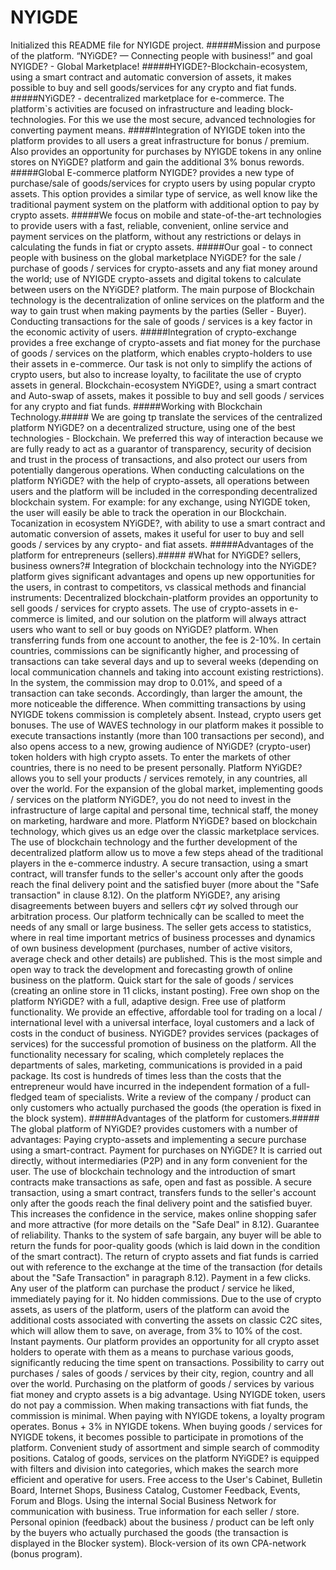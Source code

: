 # NYIGDE
Initialized this README file for NYIGDE project. 
#####Mission and purpose of the platform. “NYiGDE? — Connecting people with business!” and goal NYIGDE? - Global Marketplace!
#####HYIGDE?-Blockchain-ecosystem, using a smart contract and automatic conversion of assets, it makes possible to buy and sell goods/services for any crypto and fiat funds.
#####NYiGDE? - decentralized marketplace for e-commerce. The platform`s activities are focused on infrastructure and leading block-technologies. For this we use the most secure, advanced technologies for converting payment means.
#####Integration of NYIGDE token into the platform provides to all users a great infrastructure for bonus / premium. Also provides an opportunity for purchases by NYIGDE tokens in any online stores on NYiGDE? platform and gain the additional 3% bonus rewords.
#####Global E-commerce platform NYIGDE? provides a new type of purchase/sale of goods/services for crypto users by using popular crypto assets. This option provides a similar type of service, as well know like the traditional payment system on the platform with additional option to pay by crypto assets.
#####We focus on mobile and state-of-the-art technologies to provide users with a fast, reliable, convenient, online service and payment services on the platform, without any restrictions or delays in calculating the funds in fiat or crypto assets.
#####Our goal - to connect people with business on the global marketplace NYiGDE? for the sale / purchase of goods / services for crypto-assets and any fiat money around the world; use of NYIGDE crypto-assets and digital tokens to calculate between users on the NYiGDE? platform.
The main purpose of Blockchain technology is the decentralization of online services on the platform and the way to gain trust when making payments by the parties (Seller - Buyer). Conducting transactions for the sale of goods / services is a key factor in the economic activity of users.
#####Integration of crypto-exchange provides a free exchange of crypto-assets and fiat money for the purchase of goods / services on the platform, which enables crypto-holders to use their assets in e-commerce.
Our task is not only to simplify the actions of crypto users, but also to increase loyalty, to facilitate the use of crypto assets in general. Blockchain-ecosystem NYiGDE?, using a smart contract and Auto-swap of assets, makes it possible to buy and sell goods / services for any crypto and fiat funds.
#####Working with Blockchain Technology.#####
We are going tp translate the services of the centralized platform NYiGDE? on a decentralized structure, using one of the best technologies - Blockchain. We preferred this way of interaction because we are fully ready to act as a guarantor of transparency, security of decision and trust in the process of transactions, and also protect our users from potentially dangerous operations.
When conducting calculations on the platform NYiGDE? with the help of crypto-assets, all operations between users and the platform will be included in the corresponding decentralized blockchain system. For example: for any exchange, using NYIGDE token, the user will easily be able to track the operation in our Blockchain. Tocanization in ecosystem NYiGDE?, with ability to use a smart contract and automatic conversion of assets, makes it useful for user to buy and sell goods / services by any crypto- and fiat assets.
#####Advantages of the platform for entrepreneurs (sellers).#####
#What for NYiGDE? sellers, business owners?#
Integration of blockchain technology into the NYiGDE? platform gives significant advantages and opens up new opportunities for the users, in contrast to competitors, vs  classical methods and financial instruments:
Decentralized blockchain-platform provides an opportunity to sell goods / services for crypto assets. The use of crypto-assets in e-commerce is limited, and our solution on the platform will always attract users who want to sell or buy goods on NYiGDE? platform.
When transferring funds from one account to another, the fee is 2-10%. In certain countries, commissions can be significantly higher, and processing of transactions can take several days and up to several weeks (depending on local communication channels and taking into account existing restrictions). In the system, the commission may drop to 0.01%, and speed of a transaction can take seconds. Accordingly, than larger the amount, the more noticeable the difference. When committing transactions by using NYIGDE tokens commission is completely absent. Instead, crypto users get bonuses. The use of WAVES technology in our platform makes it possible to execute transactions instantly (more than 100 transactions per second), and also opens access to a new, growing audience of NYiGDE? (crypto-user) token holders with high crypto assets. 
To enter the markets of other countries, there is no need to be present personally. Platform NYiGDE? allows you to sell your products / services remotely, in any countries, all over the world.
For the expansion of the global market, implementing goods / services on the platform NYiGDE?, you do not need to invest in the infrastructure of large capital and personal time, technical staff, the money on marketing, hardware and more.
Platform NYiGDE? based on blockchain technology, which gives us an edge over the classic marketplace services. The use of blockchain technology and the further development of the decentralized platform allow us to move a few steps ahead of the traditional players in the e-commerce industry.
A secure transaction, using a smart contract, will transfer funds to the seller's account only after the goods reach the final delivery point and the satisfied buyer (more about the "Safe transaction" in clause 8.12).
On the platform NYiGDE?, any arising disagreements between buyers and sellers сфт иу solved through our arbitration process.
Our platform technically can be scalled  to meet the needs of any small or  large business.
The seller gets access to statistics, 
where in real time important metrics of business processes and dynamics of own business development (purchases, number of active visitors, average check and other details) are published. This is the most simple and open way to track the development and forecasting growth of online business on the platform.
Quick start for the sale of goods / services (creating an online store in 11 clicks, instant posting).
Free own shop on the platform NYiGDE? with a full, adaptive design.
Free use of platform functionality. We provide an effective, affordable tool for trading on a local / international level with a universal interface, loyal customers and a lack of costs in the conduct of business. 
NYiGDE? provides services (packages of services) for the successful promotion of business on the platform. All the functionality necessary for scaling, which completely replaces the departments of sales, marketing, communications is provided in a paid package. Its cost is hundreds of times less than the costs that the entrepreneur would have incurred in the independent formation of a full-fledged team of specialists.
Write a review of the company / product can only customers who actually purchased the goods (the operation is fixed in the block system).
#####Advantages of the platform for customers.#####
The global platform of NYiGDE? provides customers with a number of advantages:
Paying crypto-assets and implementing a secure purchase using a smart-contract.
Payment for purchases on NYiGDE? It is carried out directly, without intermediaries (P2P) and in any form convenient for the user.
The use of blockchain technology and the introduction of smart contracts make transactions as safe, open and fast as possible.
A secure transaction, using a smart contract, transfers funds to the seller's account only after the goods reach the final delivery point and the satisfied buyer. This increases the confidence in the service, makes online shopping safer and more attractive (for more details on the "Safe Deal" in 8.12).
Guarantee of reliability. Thanks to the system of safe bargain, any buyer will be able to return the funds for poor-quality goods (which is laid down in the condition of the smart contract). The return of crypto assets and fiat funds is carried out with reference to the exchange at the time of the transaction (for details about the "Safe Transaction" in paragraph 8.12).
Payment in a few clicks. Any user of the platform can purchase the product / service he liked, immediately paying for it.
No hidden commissions. Due to the use of crypto assets, as users of the platform, users of the platform can avoid the additional costs associated with converting the assets on classic C2C sites, which will allow them to save, on average, from 3% to 10% of the cost.
Instant payments. Our platform provides an opportunity for all crypto asset holders to operate with them as a means to purchase various goods, significantly reducing the time spent on transactions.
Possibility to carry out purchases / sales of goods / services by their city, region, country and all over the world.
Purchasing on the platform of goods / services by various fiat money and crypto assets is a big advantage. Using NYIGDE token, users do not pay a commission. When making transactions with fiat funds, the commission is minimal.
When paying with NYIGDE tokens, a loyalty program operates. Bonus + 3% in NYIGDE tokens.
When buying goods / services for NYIGDE tokens, it becomes possible to participate in promotions of the platform.
Convenient study of assortment and simple search of commodity positions. Catalog of goods, services on the platform NYiGDE? is equipped with filters and division into categories, which makes the search more efficient and operative for users.
Free access to the User's Cabinet, Bulletin Board, Internet Shops, Business Catalog, Customer Feedback, Events, Forum and Blogs.
Using the internal Social Business Network for communication with business.
True information for each seller / store.
Personal opinion (feedback) about the business / product can be left only by the buyers who actually purchased the goods (the transaction is displayed in the Blocker system).
Block-version of its own CPA-network (bonus program).
